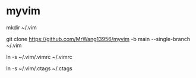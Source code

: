 # myvim
mkdir ~/.vim

git clone https://github.com/MrWang13956/myvim -b main --single-branch  ~/.vim

ln -s ~/.vim/.vimrc ~/.vimrc

ln -s ~/.vim/.ctags ~/.ctags

